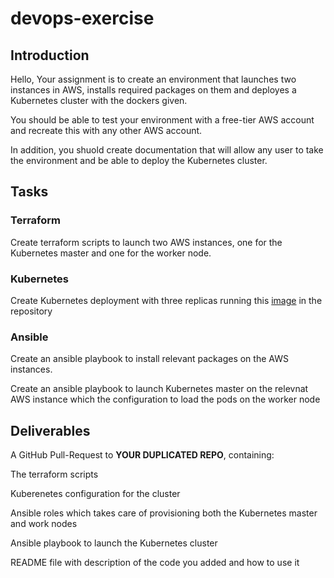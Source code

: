 # devops-exercise

## Introduction

Hello, 
Your assignment is to create an environment that launches two instances in AWS, installs required packages on them and deployes a Kubernetes cluster with the dockers given.

You should be able to test your environment with a free-tier AWS account and recreate this with any other AWS account.

In addition, you shuold create documentation that will allow any user to take the environment and be able to deploy the Kubernetes cluster.

## Tasks

### Terraform
Create terraform scripts to launch two AWS instances, one for the Kubernetes master and one for the worker node.

### Kubernetes
Create Kubernetes deployment with three replicas running this [image](https://hub.docker.com/r/gairadzi/webserver) in the repository

### Ansible
Create an ansible playbook to install relevant packages on the AWS instances.

Create an ansible playbook to launch Kubernetes master on the relevnat AWS instance which the configuration to load the pods on the worker node

## Deliverables
A GitHub Pull-Request to **YOUR DUPLICATED REPO**, containing:


The terraform scripts

Kuberenetes configuration for the cluster

Ansible roles which takes care of provisioning both the Kubernetes master and work nodes

Ansible playbook to launch the Kubernetes cluster

README file with description of the code you added and how to use it

